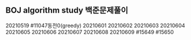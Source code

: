 ## BOJ algorithm study 백준문제풀이
20210519 #11047동전0(greedy)
20210601
20210602
20210603
20210604
20210605
20210606
20210607
20210608
20210609 #15649 #15650
